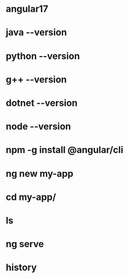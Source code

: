 # angular17
 #  java --version
 #  python --version
 #  g++ --version
 #  dotnet --version
 #  node --version
 #  npm -g install @angular/cli
 #  ng new my-app
 #  cd my-app/
 #  ls
 #  ng serve
 #  history